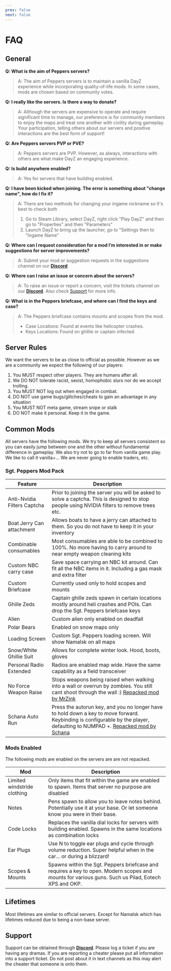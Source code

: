 ```yaml
---
prev: false
next: false
---
```

# FAQ

## General

**Q: What is the aim of Peppers servers?**
> A: The aim of Peppers servers is to maintain a vanilla DayZ experience while incorporating quality-of-life mods. In some cases, mods are chosen based on community votes.

**Q: I really like the servers. Is there a way to donate?**
> A: Although the servers are expensive to operate and require significant time to manage, our preference is for community members to enjoy the maps and treat one another with civility during gameplay. Your participation, telling others about our servers and positive interactions are the best form of support! 

**Q: Are Peppers servers PVP or PVE?**
> A: Peppers servers are PVP. However, as always, interactions with others are what make DayZ an engaging experience.

**Q: Is build anywhere enabled?**
> A: Yes for servers that have building enabled.

**Q: I have been kicked when joining. The error is something about "change name", how do I fix it?**
> A: There are two methods for changing your ingame nickname so it's best to check both
> 1. Go to Steam Library, select DayZ, right click "Play DayZ" and then go to "Properties" and then "Parameters"
> 2. Launch DayZ to bring up the launcher, go to "Settings then to "Ingame Name"

**Q: Where can I request consideration for a mod I’m interested in or make suggestions for server improvements?**
> A: Submit your mod or suggestion requests in the suggestions channel on our __[Discord](https://discord.gg/fYFZeEH9Gr)__

**Q: Where can I raise an issue or concern about the servers?**
> A: To raise an issue or report a concern, visit the tickets channel on our __[Discord](https://discord.gg/fYFZeEH9Gr)__. Also check [Support](#support) for more info.

**Q: What is in the Peppers briefcase, and where can I find the keys and case?**
> A: The Peppers briefcase contains mounts and scopes from the mod.
> - Case Locations: Found at events like helicopter crashes.
> - Keys Locations: Found on ghillie or captain infected.


## Server Rules

We want the servers to be as close to official as possible. However as we are a community we expect the following of our players:

1. You MUST respect other players. They are humans after all.
1. We DO NOT tolerate racist, sexist, homophobic slurs nor do we accept trolling.
1. You MUST NOT log out when engaged in combat.
1. DO NOT use game bugs/glitches/cheats to gain an advantage in any situation
1. You MUST NOT meta game, stream snipe or stalk
1. DO NOT make it personal. Keep it in the game. 

## Common Mods

All servers have the following mods. We try to keep all servers consistent so you can easily jump between one and the other without fundamental difference in gameplay. We also try not to go to far from vanilla game play. We like to call it vanilla+... We are never going to enable traders, etc. 

### Sgt. Peppers Mod Pack
|Feature|Description|
|---|---|
|Anti-Nvidia Filters Captcha|Prior to joining the server you will be asked to solve a captcha. This is designed to stop people using NVIDIA filters to remove trees etc.|
|Boat Jerry Can attachment|Allows boats to have a jerry can attached to them. So you do not have to keep it in your inventory|
|Combinable consumables|Most consumables are able to be combined to 100%. No more having to carry around to near empty weapon cleaning kits|
|Custom NBC carry case|Save space carrying an NBC kit around. Can fit all the NBC items in it. Including a gas mask and extra filter|
|Custom Briefcase|Currently used only to hold scopes and mounts|
|Ghille Zeds|Captain ghille zeds spawn in certain locations mostly around heli crashes and POIs. Can drop the Sgt. Peppers briefcase keys|
|Alien|Custom alien only enabled on deadfall|
|Polar Bears|Enabled on snow maps only|
|Loading Screen|Custom Sgt. Peppers loading screen. Will show Namalsk on all maps|
|Snow/White Ghillie Suit|Allows for complete winter look. Hood, boots, gloves|
|Personal Radio Extended|Radios are enabled map wide. Have the same capability as a field transceiver|
|No Force Weapon Raise|Stops weapons being raised when walking into a wall or overrun by zombies. You still cant shoot through the wall :) [Repacked mod by MrZink](https://steamcommunity.com/sharedfiles/filedetails/?id=2098390861) |
|Schana Auto Run|Press the autorun key, and you no longer have to hold down a key to move forward. Keybinding is configurable by the player, defaulting to NUMPAD +. [Repacked mod by Schana](https://steamcommunity.com/sharedfiles/filedetails/?id=3038556551)|



### Mods Enabled
The following mods are enabled on the servers are are not repacked. 

|Mod|Description|
|---|---|
|Limited windstride clothing|Only items that fit within the game are enabled to spawn. Items that server no purpose are disabled|
|Notes|Pens spawn to allow you to leave notes behind. Potentially use it at your base. Or let someone know you were in their base.|
|Code Locks|Replaces the vanilla dial locks for servers with building enabled. Spawns in the same locations as combination locks|
|Ear Plugs|Use N to toggle ear plugs and cycle through volume reduction. Super helpful when in the car... or during a blizzard!|
|Scopes & Mounts|Spawns within the Sgt. Peppers briefcase and requires a key to open. Modern scopes and mounts for various guns. Such us Pilad, Eotech XPS and OKP.|


## Lifetimes

Most lifetimes are similar to official servers. Except for Namalsk which has lifetimes reduced due to being a non-base server.

## Support

Support can be obtained through __[Discord](https://discord.gg/fYFZeEH9Gr)__. Please log a ticket if you are having any dramas. If you are reporting a cheater please put all information into a support ticket. Do not post about it in text channels as this may alert the cheater that someone is onto them.
